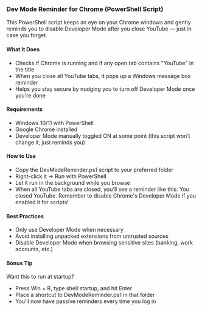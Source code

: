 ### Dev Mode Reminder for Chrome (PowerShell Script)

This PowerShell script keeps an eye on your Chrome windows and gently reminds you to disable Developer Mode after you close YouTube — just in case you forget.

#### What It Does
- Checks if Chrome is running and if any open tab contains "YouTube" in the title
- When you close all YouTube tabs, it pops up a Windows message box reminder
- Helps you stay secure by nudging you to turn off Developer Mode once you're done
#### Requirements
- Windows 10/11 with PowerShell
- Google Chrome installed
- Developer Mode manually toggled ON at some point (this script won’t change it, just reminds you)
#### How to Use
- Copy the DevModeReminder.ps1 script to your preferred folder
- Right-click it → Run with PowerShell
- Let it run in the background while you browse
- When all YouTube tabs are closed, you'll see a reminder like this:
You closed YouTube. Remember to disable Chrome's Developer Mode if you enabled it for scripts!

#### Best Practices
- Only use Developer Mode when necessary
- Avoid installing unpacked extensions from untrusted sources
- Disable Developer Mode when browsing sensitive sites (banking, work accounts, etc.)
#### Bonus Tip
Want this to run at startup?
- Press Win + R, type shell:startup, and hit Enter
- Place a shortcut to DevModeReminder.ps1 in that folder
- You’ll now have passive reminders every time you log in
